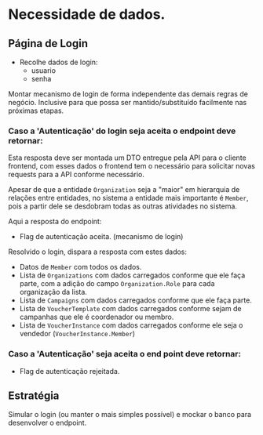 # Necessidade de dados.

## Página de Login

* Recolhe dados de login:
    - usuario
    - senha

Montar mecanismo de login de forma independente das demais regras de negócio. Inclusive para que possa ser mantido/substituído facilmente nas próximas etapas.

### Caso a 'Autenticação' do login seja aceita o endpoint deve retornar:

Esta resposta deve ser montada um DTO entregue pela API para o cliente frontend, com esses dados o frontend tem o necessário para solicitar novas requests para a API conforme necessário.

Apesar de que a entidade `Organization` seja a "maior" em hierarquia de relações entre entidades, no sistema a entidade mais importante é `Member`, pois a partir dele se desdobram todas as outras atividades no sistema.

Aqui a resposta do endpoint:

* Flag de autenticação aceita. (mecanismo de login)

Resolvido o login, dispara a resposta com estes dados:

* Datos de `Member` com todos os dados.
* Lista de `Organizations` com dados carregados conforme que ele faça parte, com a adição do campo `Organization.Role` para cada organização da lista.
* Lista de `Campaigns` com dados carregados conforme que ele faça parte.
* Lista de `VoucherTemplate` com dados carregados conforme sejam de campanhas que ele é coordenador ou membro.
* Lista de `VoucherInstance` com dados carregados conforme ele seja o vendedor (`VoucherInstance.Member`)

### Caso a 'Autenticação' seja aceita o end point deve retornar:

* Flag de autenticação rejeitada.

## Estratégia

Simular o login (ou manter o mais simples possível) e mockar o banco para desenvolver o endpoint.
